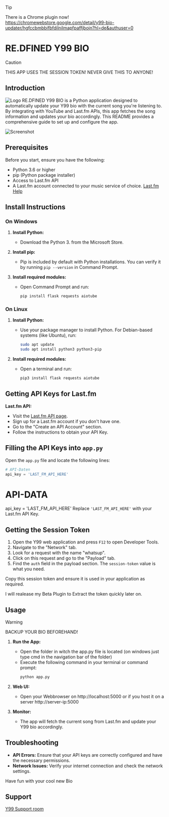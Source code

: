 > [!TIP]
> There is a Chrome plugin now! https://chromewebstore.google.com/detail/y99-bio-updater/hgfccbmbbifbfdilnilmapfpaffjbojn?hl=de&authuser=0
# RE.DFINED Y99 BIO
> [!CAUTION]
> THIS APP USES THE SESSION TOKEN! NEVER GIVE THIS TO ANYONE!
## Introduction
![Logo](https://cloud.re.dfined.net/apps/files_sharing/publicpreview/k6sCc87WjRDbkHM?file=/&fileId=2041&x=1924&y=924&a=true&etag=25010b217b1059db37a0f3aa37026641)
RE.DFINED Y99 BIO is a Python application designed to automatically update your Y99 bio with the current song you're listening to. By integrating with YouTube and Last.fm APIs, this app fetches the song information and updates your bio accordingly. This README provides a comprehensive guide to set up and configure the app.

![Screenshot](https://cloud.re.dfined.net/apps/files_sharing/publicpreview/4Pd2cWaNWbYzBHb?file=/&fileId=6732&x=3840&y=2160&a=true&etag=4d46ed87c0454fe2ddb1e274000f0efb)

## Prerequisites

Before you start, ensure you have the following:
- Python 3.6 or higher
- pip (Python package installer)
- Access to Last.fm API
- A Last.fm account connected to your music service of choice. [Last.fm Help](https://www.last.fm/about/trackmymusic)

## Install Instructions

### On Windows

1. **Install Python:**
   - Download the Python 3. from the Microsoft Store.

2. **Install pip:**
   - Pip is included by default with Python installations. You can verify it by running `pip --version` in Command Prompt.

3. **Install required modules:**
   - Open Command Prompt and run:
     ```bash
     pip install flask requests aiotube
     ```

### On Linux

1. **Install Python:**
   - Use your package manager to install Python. For Debian-based systems (like Ubuntu), run:
     ```bash
     sudo apt update
     sudo apt install python3 python3-pip
     ```

2. **Install required modules:**
   - Open a terminal and run:
     ```bash
     pip3 install flask requests aiotube
     ```

## Getting API Keys for Last.fm


**Last.fm API:**
   - Visit the [Last.fm API page](https://www.last.fm/api/).
   - Sign up for a Last.fm account if you don't have one.
   - Go to the "Create an API Account" section.
   - Follow the instructions to obtain your API Key.

## Filling the API Keys into `app.py`

Open the `app.py` file and locate the following lines:

```python
# API-Daten
api_key = 'LAST_FM_API_HERE'
```

# API-DATA
api_key = 'LAST_FM_API_HERE'
Replace `'LAST_FM_API_HERE'` with your Last.fm API Key.

## Getting the Session Token

1. Open the Y99 web application and press `F12` to open Developer Tools.
2. Navigate to the "Network" tab.
3. Look for a request with the name "whatsup".
4. Click on this request and go to the "Payload" tab.
5. Find the `auth` field in the payload section. The `session-token` value is what you need.

Copy this session token and ensure it is used in your application as required.

I will realease my Beta Plugin to Extract the token quickly later on.

## Usage
> [!WARNING]
> BACKUP YOUR BIO BEFOREHAND!
1. **Run the App:**
   - Open the folder in witch the app.py file is located (on windows just type cmd in the navigation bar of the folder)
   - Execute the following command in your terminal or command prompt:
     ```bash
     python app.py
     ```

2. **Web UI:**
   - Open your Webbrowser on http://localhost:5000 or if you host it on a server http://server-ip:5000

     
3. **Monitor:**
   - The app will fetch the current song from Last.fm and update your Y99 bio accordingly.

## Troubleshooting

- **API Errors:** Ensure that your API keys are correctly configured and have the necessary permissions.
- **Network Issues:** Verify your internet connection and check the network settings.

Have fun with your cool new Bio
## Support

[Y99 Support room](https://y99.in/r/1808532)
